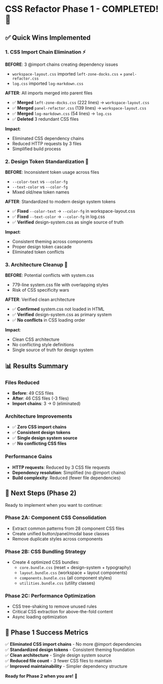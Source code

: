 # CSS Refactor Phase 1 - COMPLETED! 🎉

## ✅ **Quick Wins Implemented**

### 1. **CSS Import Chain Elimination** ⚡
**BEFORE**: 3 @import chains creating dependency issues
- `workspace-layout.css` imported `left-zone-docks.css` + `panel-refactor.css`
- `log.css` imported `log-markdown.css`

**AFTER**: All imports merged into parent files
- ✅ **Merged** `left-zone-docks.css` (222 lines) → `workspace-layout.css`
- ✅ **Merged** `panel-refactor.css` (139 lines) → `workspace-layout.css`  
- ✅ **Merged** `log-markdown.css` (54 lines) → `log.css`
- ✅ **Deleted** 3 redundant CSS files

**Impact**: 
- Eliminated CSS dependency chains
- Reduced HTTP requests by 3 files
- Simplified build process

### 2. **Design Token Standardization** 🎨
**BEFORE**: Inconsistent token usage across files
- `--color-text` vs `--color-fg`
- `--text-color` vs `--color-fg`
- Mixed old/new token names

**AFTER**: Standardized to modern design system tokens
- ✅ **Fixed** `--color-text` → `--color-fg` in workspace-layout.css
- ✅ **Fixed** `--text-color` → `--color-fg` in log.css
- ✅ **Verified** design-system.css as single source of truth

**Impact**:
- Consistent theming across components
- Proper design token cascade
- Eliminated token conflicts

### 3. **Architecture Cleanup** 🧹
**BEFORE**: Potential conflicts with system.css
- 779-line system.css file with overlapping styles
- Risk of CSS specificity wars

**AFTER**: Verified clean architecture
- ✅ **Confirmed** system.css not loaded in HTML
- ✅ **Verified** design-system.css as primary system
- ✅ **No conflicts** in CSS loading order

**Impact**:
- Clean CSS architecture
- No conflicting style definitions
- Single source of truth for design system

## 📊 **Results Summary**

### Files Reduced
- **Before**: 49 CSS files
- **After**: 46 CSS files (-3 files)
- **Import chains**: 3 → 0 (eliminated)

### Architecture Improvements
- ✅ **Zero CSS import chains**
- ✅ **Consistent design tokens**
- ✅ **Single design system source**
- ✅ **No conflicting CSS files**

### Performance Gains
- **HTTP requests**: Reduced by 3 CSS file requests
- **Dependency resolution**: Simplified (no @import chains)
- **Build complexity**: Reduced (fewer file dependencies)

## 🚀 **Next Steps (Phase 2)**

Ready to implement when you want to continue:

### Phase 2A: Component CSS Consolidation
- Extract common patterns from 28 component CSS files
- Create unified button/panel/modal base classes
- Remove duplicate styles across components

### Phase 2B: CSS Bundling Strategy
- Create 4 optimized CSS bundles:
  - `core.bundle.css` (reset + design-system + typography)
  - `layout.bundle.css` (workspace + layout components)  
  - `components.bundle.css` (all component styles)
  - `utilities.bundle.css` (utility classes)

### Phase 2C: Performance Optimization
- CSS tree-shaking to remove unused rules
- Critical CSS extraction for above-the-fold content
- Async loading optimization

## 🎯 **Phase 1 Success Metrics**

✅ **Eliminated CSS import chains** - No more @import dependencies  
✅ **Standardized design tokens** - Consistent theming foundation  
✅ **Clean architecture** - Single design system source  
✅ **Reduced file count** - 3 fewer CSS files to maintain  
✅ **Improved maintainability** - Simpler dependency structure  

**Ready for Phase 2 when you are!** 🚀
